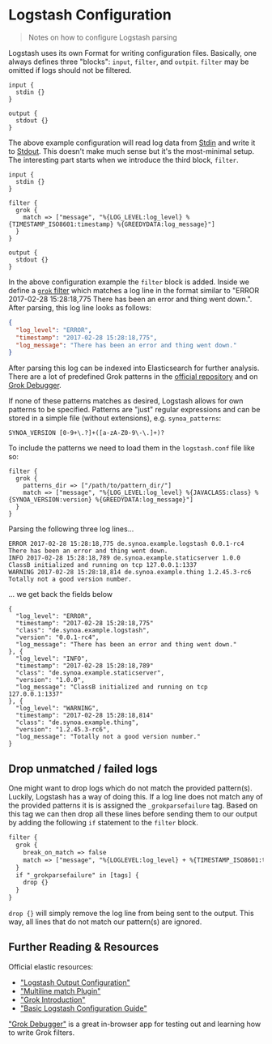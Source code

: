 # Logstash Configuration
> Notes on how to configure Logstash parsing

Logstash uses its own Format for writing configuration files. Basically, one always defines three "blocks": `input`, `filter`, and `outpit`. `filter` may be omitted if logs should not be filtered.

```
input {
  stdin {}
}

output {
  stdout {}
}
```

The above example configuration will read log data from [Stdin](https://en.wikipedia.org/wiki/Standard_streams#Standard_input_.28stdin.29) and write it to [Stdout](https://en.wikipedia.org/wiki/Standard_streams#Standard_output_.28stdout.29). This doesn't make much sense but it's the most-minimal setup. The interesting part starts when we introduce the third block, `filter`.

```
input {
  stdin {}
}

filter {
  grok {
    match => ["message", "%{LOG_LEVEL:log_level} %{TIMESTAMP_ISO8601:timestamp} %{GREEDYDATA:log_message}"]
  }
}

output {
  stdout {}
}
```

In the above configuration example the `filter` block is added. Inside we define a [`grok` filter](https://www.elastic.co/guide/en/logstash/current/plugins-filters-grok.html) which matches a log line in the format similar to "ERROR 2017-02-28 15:28:18,775 There has been an error and thing went down.". After parsing, this log line looks as follows:

```json
{
  "log_level": "ERROR",
  "timestamp": "2017-02-28 15:28:18,775",
  "log_message": "There has been an error and thing went down."
}
```

After parsing this log can be indexed into Elasticsearch for further analysis. There are a lot of predefined Grok patterns in the [official repository](https://github.com/logstash-plugins/logstash-patterns-core/tree/master/patterns) and on [Grok Debugger](http://grokdebug.herokuapp.com/patterns).

If none of these patterns matches as desired, Logstash allows for own patterns to be specified. Patterns are "just" regular expressions and can be stored in a simple file (without extensions), e.g. `synoa_patterns`:
```
SYNOA_VERSION [0-9+\.?]+([a-zA-Z0-9\-\.]+)?
```

To include the patterns we need to load them in the `logstash.conf` file like so:

```
filter {
  grok {
    patterns_dir => ["/path/to/pattern_dir/"]
    match => ["message", "%{LOG_LEVEL:log_level} %{JAVACLASS:class} %{SYNOA_VERSION:version} %{GREEDYDATA:log_message}"]
  }
}
```

Parsing the following three log lines...

```
ERROR 2017-02-28 15:28:18,775 de.synoa.example.logstash 0.0.1-rc4 There has been an error and thing went down.
INFO 2017-02-28 15:28:18,789 de.synoa.example.staticserver 1.0.0 ClassB initialized and running on tcp 127.0.0.1:1337
WARNING 2017-02-28 15:28:18,814 de.synoa.example.thing 1.2.45.3-rc6 Totally not a good version number.
```

... we get back the fields below

```
{
  "log_level": "ERROR",
  "timestamp": "2017-02-28 15:28:18,775"
  "class": "de.synoa.example.logstash",
  "version": "0.0.1-rc4",
  "log_message": "There has been an error and thing went down."
}, {
  "log_level": "INFO",
  "timestamp": "2017-02-28 15:28:18,789"
  "class": "de.synoa.example.staticserver",
  "version": "1.0.0",
  "log_message": "ClassB initialized and running on tcp 127.0.0.1:1337"
}, {
  "log_level": "WARNING",
  "timestamp": "2017-02-28 15:28:18,814"
  "class": "de.synoa.example.thing",
  "version": "1.2.45.3-rc6",
  "log_message": "Totally not a good version number."
}
```

## Drop unmatched / failed logs

One might want to drop logs which do not match the provided pattern(s). Luckily, Logstash has a way of doing this. If a log line does not match any of the provided patterns it is is assigned the `_grokparsefailure` tag. Based on this tag we can then drop all these lines before sending them to our output by adding the following `if` statement to the `filter` block.

```txt
filter {
  grok {
    break_on_match => false
    match => ["message", "%{LOGLEVEL:log_level} + %{TIMESTAMP_ISO8601:timestamp} %{JAVACLASS:class}:\s+%{WORD:method} \| %{GREEDYDATA:log_message}"]
  }
  if "_grokparsefailure" in [tags] {
    drop {}
  }
}
```

`drop {}` will simply remove the log line from being sent to the output. This way, all lines that do not match our pattern(s) are ignored.

## Further Reading & Resources

Official elastic resources:

- ["Logstash Output Configuration"](https://www.elastic.co/guide/en/beats/filebeat/current/logstash-output.html)
- ["Multiline match Plugin"](https://www.elastic.co/guide/en/logstash/current/plugins-codecs-multiline.html)
- ["Grok Introduction"](https://www.elastic.co/guide/en/logstash/current/plugins-filters-grok.html)
- ["Basic Logstash Configuration Guide"](https://www.elastic.co/guide/en/logstash/current/config-examples.html)

["Grok Debugger"](http://grokdebug.herokuapp.com/) is a great in-browser app for testing out and learning how to write Grok filters.
